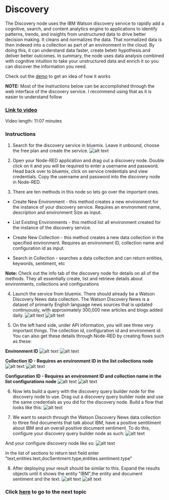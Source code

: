 # Discovery

The Discovery node uses the IBM Watson discovery service to rapidly add a cognitive, search, and content analytics engine to applications to identify patterns, trends, and insights from unstructured data to drive better decision making. It cleans and normalizes the data. That normalized data is then indexed into a collection as part of an environment in the cloud. By doing this, it can understand data faster, create betetr hypothesis and deliver better outcomes. In summary, the node uses data analysis combined with cognitive intuition to take your unstructured data and enrich it so you can discover the information you need.

Check out the [demo](https://discovery-news-demo.mybluemix.net/) to get an idea of how it works

**NOTE:** Most of the instructions below can be accomplished through the web interface of the discovery service. I recommend using that as it is easier to understand follow

### [Link to video](https://youtu.be/fxmO20uiL3k)

Video length: 11:07 minutes

### Instructions

1. Search for the discovery service in bluemix. Leave it unbound, choose the free plan and create the service. 
![alt text](https://github.ibm.com/L-Gamerman/NodeRedEducation/blob/master/Chapter%205%20-%20Watson%20%26%20Cognitive%20API%20Nodes/Discovery/images/Service.png "Service")

2. Open your Node-RED application and drag out a discovery node. Double click on it and you will be required to enter a username and password. Head back over to bluemix, click on service credentials and view credentials. Copy the username and password into the discovery node in Node-RED.

3. There are ten methods in this node so lets go over the important ones.
* Create New Environment - this method creates a new environment for the instance of your discovery service. Requires an environment name, description and environment Size as input. 

* List Existing Environments - this method list all environment created for the instance of the discovery service. 

* Create New Collection - this method creates a new data collection in the specified environment. Requires an environment ID, collection name and configuration id as input. 

* Search in Collection - searches a data collection and can return entities, keywords, sentiment, etc

**Note:** Check out the info tab of the discovery node for details on all of the methods. They all essentially create, list and  retrieve details about environments, collections and configurations

4. Launch the service from bluemix. There should already be a Watson Discovery News data collection. The Watson Discovery News is a dataset of primarily English language news sources that is updated continuously, with approximately 300,000 new articles and blogs added daily.
![alt text](https://github.ibm.com/L-Gamerman/NodeRedEducation/blob/master/Chapter%205%20-%20Watson%20%26%20Cognitive%20API%20Nodes/Discovery/images/Launch%20Tool.png "Launch Tool")
![alt text](https://github.ibm.com/L-Gamerman/NodeRedEducation/blob/master/Chapter%205%20-%20Watson%20%26%20Cognitive%20API%20Nodes/Discovery/images/Watson%20Discovery%20News.png "Watson Discovery")

5. On the left hand side, under API information, you will see three very important things. The collection id, configuration id and environment id. You can also get these details through Node-RED by creating flows such as these:

**Environment ID**
![alt text](https://github.ibm.com/L-Gamerman/NodeRedEducation/blob/master/Chapter%205%20-%20Watson%20%26%20Cognitive%20API%20Nodes/Discovery/images/List%20Env%20Flow.png "List Env Flow")
![alt text](https://github.ibm.com/L-Gamerman/NodeRedEducation/blob/master/Chapter%205%20-%20Watson%20%26%20Cognitive%20API%20Nodes/Discovery/images/List%20Env%20Flow%20Result.png "Output")

**Collection ID - Requires an environment ID in the list collections node**
![alt text](https://github.ibm.com/L-Gamerman/NodeRedEducation/blob/master/Chapter%205%20-%20Watson%20%26%20Cognitive%20API%20Nodes/Discovery/images/List%20Coll%20Flow.png "List Coll Flow")
![alt text](https://github.ibm.com/L-Gamerman/NodeRedEducation/blob/master/Chapter%205%20-%20Watson%20%26%20Cognitive%20API%20Nodes/Discovery/images/List%20Coll%20Flow%20Result.png "Output")

**Configuration ID - Requires an environment ID and collection name in the list configurations node**
![alt text](https://github.ibm.com/L-Gamerman/NodeRedEducation/blob/master/Chapter%205%20-%20Watson%20%26%20Cognitive%20API%20Nodes/Discovery/images/List%20Config%20Flow.png "List Config Flow")
![alt text](https://github.ibm.com/L-Gamerman/NodeRedEducation/blob/master/Chapter%205%20-%20Watson%20%26%20Cognitive%20API%20Nodes/Discovery/images/List%20Config%20Flow%20Result.png "Output")


6. Now lets build a query with the discovery query builder node for the discovery node to use. Drag out a discovery query builder node and use the same credentials as you did for the discovery node. Build a flow that looks like this:
![alt text](https://github.ibm.com/L-Gamerman/NodeRedEducation/blob/master/Chapter%205%20-%20Watson%20%26%20Cognitive%20API%20Nodes/Discovery/images/Query%20Flow.png "Query Flow")

7. We want to search through the Watson Discovery News data collection to three find documents that talk about IBM, have a positive sentitiment about IBM and an overall positive document sentiment. To do this, configure your discovery query builder node as such:
![alt text](https://github.ibm.com/L-Gamerman/NodeRedEducation/blob/master/Chapter%205%20-%20Watson%20%26%20Cognitive%20API%20Nodes/Discovery/images/Query%20Builder%20Config.png "Query Builder")

And your configure discovery node like so:
![alt text](https://github.ibm.com/L-Gamerman/NodeRedEducation/blob/master/Chapter%205%20-%20Watson%20%26%20Cognitive%20API%20Nodes/Discovery/images/Discovery%20Node%20Config.png "Discovery Node Config")

In the list of sections to return text field enter "text,entities.text,docSentiment.type,entities.sentiment.type"

8. After deploying your result should be similar to this. Expand the results objects until it shows the entity "IBM",the entity and document sentiment and the text.
![alt text](https://github.ibm.com/L-Gamerman/NodeRedEducation/blob/master/Chapter%205%20-%20Watson%20%26%20Cognitive%20API%20Nodes/Discovery/images/Query%20Flow%20Result.png "Output")
![alt text](https://github.ibm.com/L-Gamerman/NodeRedEducation/blob/master/Chapter%205%20-%20Watson%20%26%20Cognitive%20API%20Nodes/Discovery/images/Query%20Flow%20Result%20Expanded.png "Output Expanded")

### Click [here](https://github.ibm.com/L-Gamerman/NodeRedEducation/tree/master/Chapter%205%20-%20Watson%20%26%20Cognitive%20API%20Nodes/Language%20Translate%20and%20Identify%20Nodes) to go to the next topic



